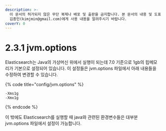 ```yaml
---
description: >-
  이 문서의 허가되지 않은 무단 복제나 배포 및 출판을 금지합니다. 본 문서의 내용 및 도표 등을 인용하고자 하는 경우 출처를 명시하고
  김종민(kimjmin@gmail.com)에게 사용 내용을 알려주시기 바랍니다.
coverY: 0
---
```


# 2.3.1 jvm.options

Elasticsearch는 Java의 가상머신 위에서 실행이 되는데 7.0 기준으로 1gb의 힙메모리가 기본으로 설정되어 있습니다. 이 설정들은 jvm.options 파일에서 아래 내용들을 수정하여 변경할 수 있습니다.

{% code title="config/jvm.options" %}
```
-Xms1g
-Xmx1g
```
{% endcode %}

이 밖에도 Elasticsearch를 실행할 때 java와 관련된 환경변수들은 대부분 jvm.options 파일에서 설정이 가능합니다.
